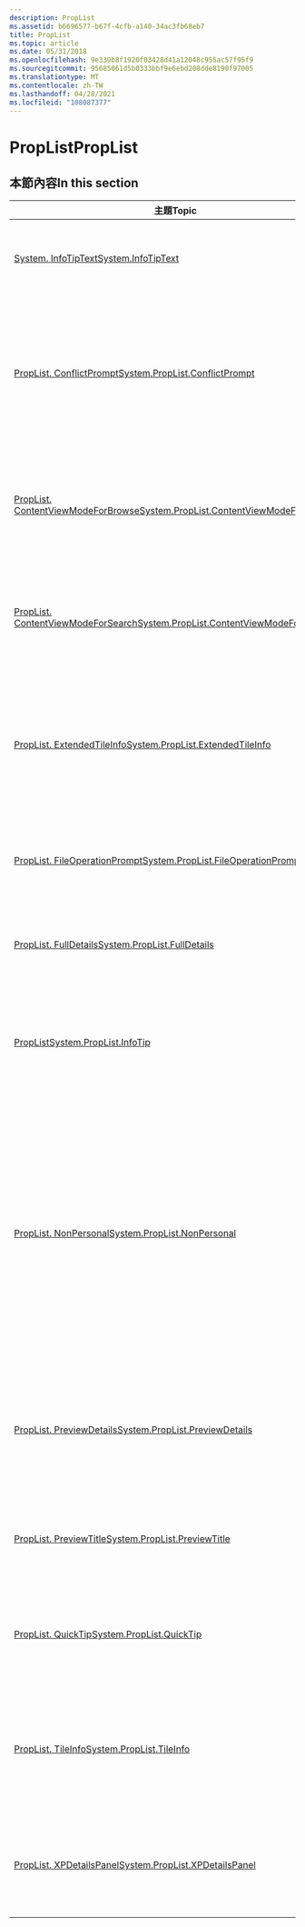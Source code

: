```yaml
---
description: PropList
ms.assetid: b6696577-b67f-4cfb-a140-34ac3fb68eb7
title: PropList
ms.topic: article
ms.date: 05/31/2018
ms.openlocfilehash: 9e339b8f1920f03428d41a12048c955ac57f95f9
ms.sourcegitcommit: 95685061d5b0333bbf9e6ebd208dde8190f97005
ms.translationtype: MT
ms.contentlocale: zh-TW
ms.lasthandoff: 04/28/2021
ms.locfileid: "108087377"
---
```

# <a name="proplist"></a><span data-ttu-id="835d6-103">PropList</span><span class="sxs-lookup"><span data-stu-id="835d6-103">PropList</span></span>

## <a name="in-this-section"></a><span data-ttu-id="835d6-104">本節內容</span><span class="sxs-lookup"><span data-stu-id="835d6-104">In this section</span></span>



| <span data-ttu-id="835d6-105">主題</span><span class="sxs-lookup"><span data-stu-id="835d6-105">Topic</span></span>                                                                                                            | <span data-ttu-id="835d6-106">描述</span><span class="sxs-lookup"><span data-stu-id="835d6-106">Description</span></span>                                                                                                                                                                                                                        |
|------------------------------------------------------------------------------------------------------------------|------------------------------------------------------------------------------------------------------------------------------------------------------------------------------------------------------------------------------------|
| [<span data-ttu-id="835d6-107">System. InfoTipText</span><span class="sxs-lookup"><span data-stu-id="835d6-107">System.InfoTipText</span></span>](./props-system-infotiptext.md)<br/>                                             | <span data-ttu-id="835d6-108">具有格式化屬性值的文字 () 要在提示中顯示。</span><span class="sxs-lookup"><span data-stu-id="835d6-108">The text (with formatted property values) to show in the infotip.</span></span><br/>                                                                                                                                                       |
| [<span data-ttu-id="835d6-109">PropList. ConflictPrompt</span><span class="sxs-lookup"><span data-stu-id="835d6-109">System.PropList.ConflictPrompt</span></span>](./props-system-proplist-conflictprompt.md)<br/>                     | <span data-ttu-id="835d6-110">要在檔案操作衝突解決對話方塊中顯示的屬性清單。</span><span class="sxs-lookup"><span data-stu-id="835d6-110">The list of properties to show in the file operation conflict resolution dialog.</span></span> <span data-ttu-id="835d6-111">將不會顯示具有空白值的屬性。</span><span class="sxs-lookup"><span data-stu-id="835d6-111">Properties with empty values will not be displayed.</span></span><br/>                                                                                    |
| [<span data-ttu-id="835d6-112">PropList. ContentViewModeForBrowse</span><span class="sxs-lookup"><span data-stu-id="835d6-112">System.PropList.ContentViewModeForBrowse</span></span>](./props-system-proplist-contentviewmodeforbrowse.md)<br/> | <span data-ttu-id="835d6-113">要在流覽內容中專案的內容視圖模式中顯示的屬性清單。</span><span class="sxs-lookup"><span data-stu-id="835d6-113">The list of properties to show in the content view mode of an item in the context of browsing.</span></span><br/>                                                                                                                          |
| [<span data-ttu-id="835d6-114">PropList. ContentViewModeForSearch</span><span class="sxs-lookup"><span data-stu-id="835d6-114">System.PropList.ContentViewModeForSearch</span></span>](./props-system-proplist-contentviewmodeforsearch.md)<br/> | <span data-ttu-id="835d6-115">識別要在搜尋內容中專案內容視圖模式中顯示的屬性清單。</span><span class="sxs-lookup"><span data-stu-id="835d6-115">Identifies the list of properties to show in the content view mode of an item in the context of searching.</span></span> <br/>                                                                                                             |
| [<span data-ttu-id="835d6-116">PropList. ExtendedTileInfo</span><span class="sxs-lookup"><span data-stu-id="835d6-116">System.PropList.ExtendedTileInfo</span></span>](./props-system-proplist-extendedtileinfo.md)<br/>                 | <span data-ttu-id="835d6-117">要在延伸磚上的 listview 中顯示的屬性清單。</span><span class="sxs-lookup"><span data-stu-id="835d6-117">The list of properties to show in the listview on extended tiles.</span></span> <span data-ttu-id="835d6-118">在 "ExtendedTileInfo" 的 regvalue 下註冊。</span><span class="sxs-lookup"><span data-stu-id="835d6-118">Register under the regvalue of "ExtendedTileInfo".</span></span><br/>                                                                                                    |
| [<span data-ttu-id="835d6-119">PropList. FileOperationPrompt</span><span class="sxs-lookup"><span data-stu-id="835d6-119">System.PropList.FileOperationPrompt</span></span>](./props-system-proplist-fileoperationprompt.md)<br/>           | <span data-ttu-id="835d6-120">要在檔案作業確認對話方塊中顯示的屬性清單。</span><span class="sxs-lookup"><span data-stu-id="835d6-120">The list of properties to show in the file operation confirmation dialog.</span></span><br/>                                                                                                                                               |
| [<span data-ttu-id="835d6-121">PropList. FullDetails</span><span class="sxs-lookup"><span data-stu-id="835d6-121">System.PropList.FullDetails</span></span>](./props-system-proplist-fulldetails.md)<br/>                           | <span data-ttu-id="835d6-122">要在詳細資料頁面中顯示的所有屬性清單。</span><span class="sxs-lookup"><span data-stu-id="835d6-122">The list of all the properties to show in the details page.</span></span> <br/>                                                                                                                                                            |
| [<span data-ttu-id="835d6-123">PropList</span><span class="sxs-lookup"><span data-stu-id="835d6-123">System.PropList.InfoTip</span></span>](./props-system-proplist-infotip.md)<br/>                                   | <span data-ttu-id="835d6-124">要在提示中顯示的屬性清單。</span><span class="sxs-lookup"><span data-stu-id="835d6-124">The list of properties to show in the infotip.</span></span> <span data-ttu-id="835d6-125">將不會顯示具有空白值的屬性。</span><span class="sxs-lookup"><span data-stu-id="835d6-125">Properties with empty values will not be displayed.</span></span><br/>                                                                                                                      |
| [<span data-ttu-id="835d6-126">PropList. NonPersonal</span><span class="sxs-lookup"><span data-stu-id="835d6-126">System.PropList.NonPersonal</span></span>](./props-system-proplist-nonpersonal.md)<br/>                           | <span data-ttu-id="835d6-127">視為「非個人」的屬性清單。</span><span class="sxs-lookup"><span data-stu-id="835d6-127">The list of properties considered 'non-personal'.</span></span> <span data-ttu-id="835d6-128">當系統指示您從指定的檔案中移除所有非個人屬性時，系統會讓這些屬性保持不變。</span><span class="sxs-lookup"><span data-stu-id="835d6-128">The system will leave these properties untouched when directed to remove all non-personal properties from a given file.</span></span> <span data-ttu-id="835d6-129">在 "NonPersonal" 的 regvalue 下註冊。</span><span class="sxs-lookup"><span data-stu-id="835d6-129">Register under the regvalue of "NonPersonal".</span></span><br/> |
| [<span data-ttu-id="835d6-130">PropList. PreviewDetails</span><span class="sxs-lookup"><span data-stu-id="835d6-130">System.PropList.PreviewDetails</span></span>](./props-system-proplist-previewdetails.md)<br/>                     | <span data-ttu-id="835d6-131">要顯示在預覽窗格中的屬性清單。</span><span class="sxs-lookup"><span data-stu-id="835d6-131">The list of properties to display in the preview pane.</span></span> <span data-ttu-id="835d6-132">在 "PreviewDetails" 的 regvalue 下註冊。</span><span class="sxs-lookup"><span data-stu-id="835d6-132">Register under the regvalue of "PreviewDetails".</span></span><br/>                                                                                                                 |
| [<span data-ttu-id="835d6-133">PropList. PreviewTitle</span><span class="sxs-lookup"><span data-stu-id="835d6-133">System.PropList.PreviewTitle</span></span>](./props-system-proplist-previewtitle.md)<br/>                         | <span data-ttu-id="835d6-134">要在預覽窗格標題區段中顯示的一或兩個屬性。</span><span class="sxs-lookup"><span data-stu-id="835d6-134">The one or two properties to display in the preview pane title section.</span></span><br/>                                                                                                                                                 |
| [<span data-ttu-id="835d6-135">PropList. QuickTip</span><span class="sxs-lookup"><span data-stu-id="835d6-135">System.PropList.QuickTip</span></span>](./props-system-proplist-quicktip.md)<br/>                                 | <span data-ttu-id="835d6-136">當專案在較慢的網路上時，要在資訊提示中顯示的屬性清單。</span><span class="sxs-lookup"><span data-stu-id="835d6-136">The list of properties to show in the infotip when the item is on a slow network.</span></span><br/>                                                                                                                                       |
| [<span data-ttu-id="835d6-137">PropList. TileInfo</span><span class="sxs-lookup"><span data-stu-id="835d6-137">System.PropList.TileInfo</span></span>](./props-system-proplist-tileinfo.md)<br/>                                 | <span data-ttu-id="835d6-138">要在 listview 的磚中顯示的屬性清單。</span><span class="sxs-lookup"><span data-stu-id="835d6-138">The list of properties to show in the listview on tiles.</span></span> <span data-ttu-id="835d6-139">在 "TileInfo" 的 regvalue 下註冊。</span><span class="sxs-lookup"><span data-stu-id="835d6-139">Register under the regvalue of "TileInfo".</span></span><br/>                                                                                                                     |
| [<span data-ttu-id="835d6-140">PropList. XPDetailsPanel</span><span class="sxs-lookup"><span data-stu-id="835d6-140">System.PropList.XPDetailsPanel</span></span>](./props-system-proplist-xpdetailspanel.md)<br/>                     | <span data-ttu-id="835d6-141">已過時。</span><span class="sxs-lookup"><span data-stu-id="835d6-141">Obsolete.</span></span> <span data-ttu-id="835d6-142">要在 [XP web 視圖詳細資料] 面板中顯示的屬性清單。</span><span class="sxs-lookup"><span data-stu-id="835d6-142">The list of properties to display in the XP webview details panel.</span></span><br/>                                                                                                                                            |



 

 

 
